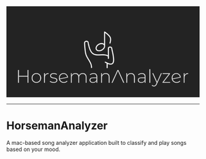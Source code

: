 <center>
    <img style="align:center;" src="/logo/banner.png"/>
</center>
<hr>

# HorsemanAnalyzer
A mac-based song analyzer application built to classify and play songs based on your mood.
